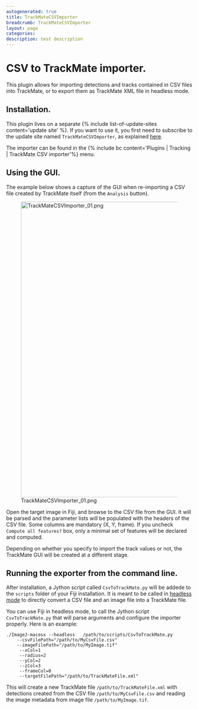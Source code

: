 ```yaml
---
autogenerated: true
title: TrackMateCSVImporter
breadcrumb: TrackMateCSVImporter
layout: page
categories: 
description: test description
---
```


CSV to TrackMate importer.
==========================

This plugin allows for importing detections and tracks contained in CSV files into TrackMate, or to export them as TrackMate XML file in headless mode.

Installation.
-------------

This plugin lives on a separate {% include list-of-update-sites content='update site' %}. If you want to use it, you first need to subscribe to the update site named `TrackMateCSVImporter`, as explained [here](Following_an_update_site ).

The importer can be found in the {% include bc content='Plugins | Tracking | TrackMate CSV importer'%} menu.

Using the GUI.
--------------

The example below shows a capture of the GUI when re-importing a CSV file created by TrackMate itself (from the `Analysis` button).

<figure><img src="/images/pages/TrackMateCSVImporter_01.png" title="TrackMateCSVImporter_01.png" width="800" alt="TrackMateCSVImporter_01.png" /><figcaption aria-hidden="true">TrackMateCSVImporter_01.png</figcaption></figure>

Open the target image in Fiji, and browse to the CSV file from the GUI. It will be parsed and the parameter lists will be populated with the headers of the CSV file. Some columns are mandatory (X, Y, frame). If you uncheck `Compute all features?` box, only a minimal set of features will be declared and computed.

Depending on whether you specify to import the track values or not, the TrackMate GUI will be created at a different stage.

Running the exporter from the command line.
-------------------------------------------

After installation, a Jython script called `CsvToTrackMate.py` will be addede to the `scripts` folder of your Fiji installation. It is meant to be called in [headless mode](Headless ) to directly convert a CSV file and an image file into a TrackMate file.

You can use Fiji in headless mode, to call the Jython script `CsvToTrackMate.py` that will parse arguments and configure the importer properly. Here is an example:

    ./ImageJ-macosx --headless   /path/to/scripts/CsvToTrackMate.py 
        --csvFilePath="/path/to/MyCsvFile.csv" 
        --imageFilePath="/path/to/MyImage.tif"
         --xCol=1 
         --radius=2 
         --yCol=2 
         --zCol=3 
         --frameCol=0
         --targetFilePath="/path/to/TrackMateFile.xml"

This will create a new TrackMate file `/path/to/TrackMateFile.xml` with detections created from the CSV file `/path/to/MyCsvFile.csv` and reading the image metadata from image file `/path/to/MyImage.tif`.
